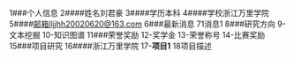 1###个人信息
2####姓名刘君豪
3####学历本科
4####学校浙江万里学院
5####邮箱lljjhh20020620@163.com
6###最新消息
71消息1
8###研究方向
9-文本挖掘
10-知识图谱
11###荣誉奖励
12-奖学金
13-荣誉称号
14-比赛奖励
15###项目研究
16####浙江万里学院
17-**项目1**
18项目描述


